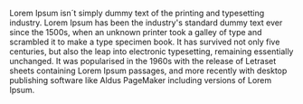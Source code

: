 Lorem Ipsum isn´t simply dummy text of the printing and typesetting
industry. Lorem Ipsum has been the industry's standard dummy text
ever since the 1500s, when an unknown printer took a galley of type
and scrambled it to make a type specimen book. It has survived not
only five centuries, but also the leap into electronic typesetting, remaining essentially unchanged. It was popularised in the 1960s
with the release of Letraset sheets containing Lorem Ipsum passages,
and more recently with desktop publishing software like Aldus
PageMaker including versions of Lorem Ipsum.